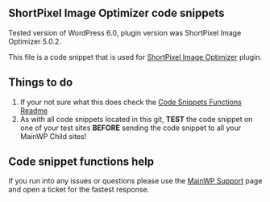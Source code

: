 ## ShortPixel Image Optimizer code snippets

Tested version of WordPress 6.0, plugin version was ShortPixel Image Optimizer 5.0.2.

This file is a code snippet that is used for [ShortPixel Image Optimizer](https://wordpress.org/plugins/shortpixel-image-optimiser/) plugin. 

## Things to do

1. If your not sure what this does check the [Code Snippets Functions Readme](https://github.com/mainwp/Code-Snippets-Functions/blob/master/README.md)
2. As with all code snippets located in this git, **TEST** the code snippet on one of your test sites **BEFORE** sending the code snippet to all your MainWP Child sites!

## Code snippet functions help

If you run into any issues or questions please use the [MainWP Support](https://mainwp.com/support/) page and open a ticket for the fastest response.
